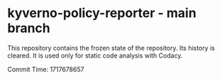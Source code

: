 # kyverno-policy-reporter - main branch

This repository contains the frozen state of the repository.
Its history is cleared. It is used only for static code
analysis with Codacy.

Commit Time: 1717678657